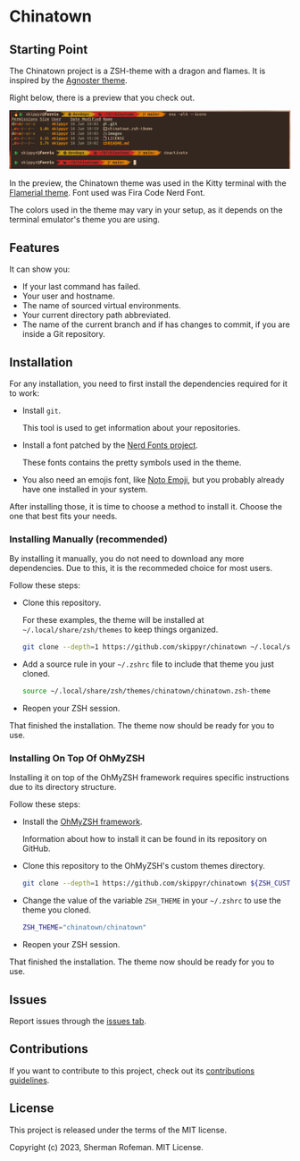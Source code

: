 # Chinatown

## Starting Point

The Chinatown project is a ZSH-theme with a dragon and flames. It is inspired by the [Agnoster theme](https://github.com/agnoster/agnoster-zsh-theme).

Right below, there is a preview that you check out.

![](./images/preview.png)

In the preview, the Chinatown theme was used in the Kitty terminal with the [Flamerial theme](https://github.com/skippyr/flamerial). Font used was Fira Code Nerd Font.

The colors used in the theme may vary in your setup, as it depends on the terminal emulator's theme you are using.

## Features

It can show you:

* If your last command has failed.
* Your user and hostname.
* The name of sourced virtual environments.
* Your current directory path abbreviated.
* The name of the current branch and if has changes to commit, if you are inside a Git repository.

## Installation

For any installation, you need to first install the dependencies required for it to work:

* Install `git`.

	This tool is used to get information about your repositories.

* Install a font patched by the [Nerd Fonts project](https://github.com/ryanoasis/nerd-fonts).

	These fonts contains the pretty symbols used in the theme.

* You also need an emojis font, like [Noto Emoji](https://fonts.google.com/noto/specimen/Noto+Emoji), but you probably already have one installed in your system.

After installing those, it is time to choose a method to install it. Choose the one that best fits your needs.

### Installing Manually (recommended)

By installing it manually, you do not need to download any more dependencies. Due to this, it is the recommeded choice for most users.

Follow these steps:

* Clone this repository.

	For these examples, the theme will be installed at `~/.local/share/zsh/themes` to keep things organized.

	```bash
	git clone --depth=1 https://github.com/skippyr/chinatown ~/.local/share/zsh/themes/chinatown
	```

* Add a source rule in your `~/.zshrc` file to include that theme you just cloned.

	```bash
	source ~/.local/share/zsh/themes/chinatown/chinatown.zsh-theme
	```

+ Reopen your ZSH session.

That finished the installation. The theme now should be ready for you to use.

### Installing On Top Of OhMyZSH

Installing it on top of the OhMyZSH framework requires specific instructions due to its directory structure.

Follow these steps:

* Install the [OhMyZSH framework](https://github.com/ohmyzsh/ohmyzsh).

	Information about how to install it can be found in its repository on GitHub.

* Clone this repository to the OhMyZSH's custom themes directory.

	```bash
	git clone --depth=1 https://github.com/skippyr/chinatown ${ZSH_CUSTOM:-${HOME}/.oh-my-zsh/custom}/themes/chinatown
	```

* Change the value of the variable `ZSH_THEME` in your `~/.zshrc` to use the theme you cloned.

	```bash
	ZSH_THEME="chinatown/chinatown"
	```

* Reopen your ZSH session.

That finished the installation. The theme now should be ready for you to use.

## Issues

Report issues through the [issues tab](https://github.com/skippyr/chinatown/issues).

## Contributions

If you want to contribute to this project, check out its [contributions guidelines](https://skippyr.github.io/materials/pages/contributions_guidelines.html).

## License

This project is released under the terms of the MIT license.

Copyright (c) 2023, Sherman Rofeman. MIT License.

